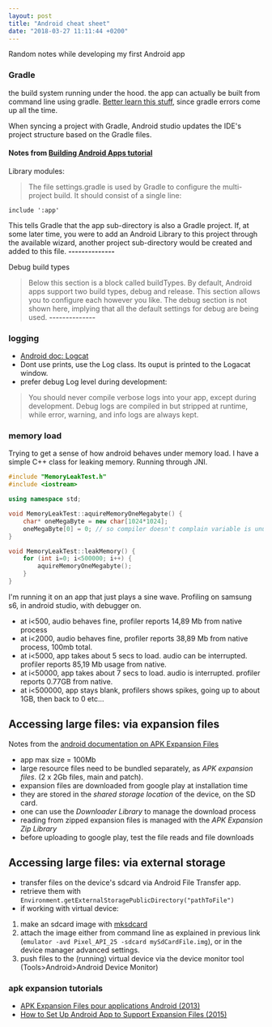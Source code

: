 ```yaml
---
layout: post
title: "Android cheat sheet"
date: "2018-03-27 11:11:44 +0200"
---
```


Random notes while developing my first Android app

### Gradle
the build system running under the hood. the app can actually be built from command line using gradle. [Better learn this stuff](https://guides.gradle.org/creating-new-gradle-builds/?_ga=2.163855231.199583704.1522232861-535293929.1522061178), since gradle errors come up all the time.

When syncing a project with Gradle, Android studio updates the IDE's project structure based on the Gradle files.

#### Notes from [Building Android Apps tutorial](https://guides.gradle.org/building-android-apps/)

Library modules:
> The file settings.gradle is used by Gradle to configure the multi-project build. It should consist of a single line:
```
include ':app'
```
This tells Gradle that the app sub-directory is also a Gradle project. If, at some later time, you were to add an Android Library to this project through the available wizard, another project sub-directory would be created and added to this file.
**--------------**

Debug build types
> Below this section is a block called buildTypes. By default, Android apps support two build types, debug and release. This section allows you to configure each however you like. The debug section is not shown here, implying that all the default settings for debug are being used.
**--------------**




### logging
- [Android doc: Logcat](https://developer.android.com/studio/debug/am-logcat.html)
- Dont use prints, use the Log class. Its ouput is printed to the Logacat window.
- prefer debug Log level during development:
>You should never compile verbose logs into your app, except during development. Debug logs are compiled in but stripped at runtime, while error, warning, and info logs are always kept.

### memory load
Trying to get a sense of how android behaves under memory load. I have a simple C++ class for leaking memory. Running through JNI.

```c++
#include "MemoryLeakTest.h"
#include <iostream>

using namespace std;

void MemoryLeakTest::aquireMemoryOneMegabyte() {
    char* oneMegaByte = new char[1024*1024];
    oneMegaByte[0] = 0; // so compiler doesn't complain variable is unused
}

void MemoryLeakTest::leakMemory() {
    for (int i=0; i<500000; i++) {
        aquireMemoryOneMegabyte();
    }
}
```

I'm running it on an app that just plays a sine wave. Profiling on samsung s6, in android studio, with debugger on.

- at i<500, audio behaves fine, profiler reports 14,89 Mb from native process
- at i<2000, audio behaves fine, profiler reports 38,89 Mb from native process, 100mb total.
- at i<5000, app takes about 5 secs to load. audio can be interrupted. profiler reports 85,19 Mb usage from native.
- at i<50000, app takes about 7 secs to load. audio is interrupted. profiler reports 0.77GB from native.
- at i<500000, app stays blank, profilers shows spikes, going up to about 1GB, then back to 0 etc...

## Accessing large files: via expansion files
Notes from the [android documentation on APK Expansion Files](https://developer.android.com/google/play/expansion-files.html#Overview)

- app max size = 100Mb
- large resource files need to be bundled separately, as *APK expansion files*. (2 x 2Gb files, main and patch).
- expansion files are downloaded from google play at installation time
- they are stored in the *shared storage location* of the device, on the SD card.
- one can use the *Downloader Library* to manage the download process
- reading from zipped expansion files is managed with the *APK Expansion Zip Library*
- before uploading to google play, test the file reads and file downloads

## Accessing large files: via external storage
- transfer files on the device's sdcard via Android File Transfer app.
- retrieve them with ```Environment.getExternalStoragePublicDirectory("pathToFile")```
- if working with virtual device:
1. make an sdcard image with [mksdcard](https://developer.android.com/studio/command-line/mksdcard)
2. attach the image either from command line as explained in previous link (```emulator -avd Pixel_API_25 -sdcard mySdCardFile.img```), or in the device manager advanced settings.
3. push files to the (running) virtual device via the device monitor tool (Tools>Android>Android Device Monitor)


### apk expansion tutorials
- [APK Expansion Files pour applications Android (2013)](https://github.com/Infinite-Studio/tuto-apk-expansion-files)
- [How to Set Up Android App to Support Expansion Files (2015)](http://sapandiwakar.in/how-to-set-up-android-app-to-support-expansion-files/)
